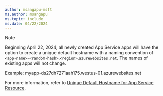 ```yaml
---
author: msangapu-msft
ms.author: msangapu
ms.topic: include
ms.date: 04/22/2024
---
```


<a name="dnl-note" />

> [!NOTE]
> Beginning April 22, 2024, all newly created App Service apps will have the option to create a unique default hostname with a naming convention of `<app-name>`-`<random-hash>`.`<region>`.`azurewebsites.net`. The names of existing apps will not change.
>
>Example: myapp-ds27dh7271aah175.westus-01.azurewebsites.net 
>    
>For more information, refer to [Unique Default Hostname for App Service Resource](https://go.microsoft.com/fwlink/?linkid=2265728).
>